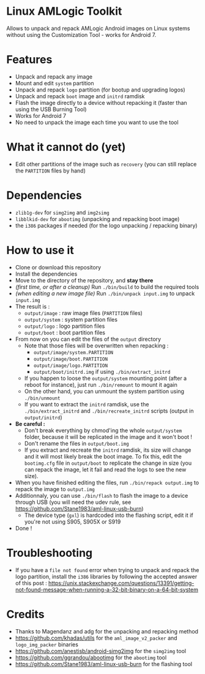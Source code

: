 # Linux AMLogic Toolkit

Allows to unpack and repack AMLogic Android images on Linux systems without using the Customization Tool - works for Android 7.

# Features
* Unpack and repack any image
* Mount and edit `system` partition
* Unpack and repack `logo` partition (for bootup and upgrading logos)
* Unpack and repack `boot` image and `initrd` ramdisk
* Flash the image directly to a device without repacking it (faster than using the USB Burning Tool)
* Works for Android 7
* No need to unpack the image each time you want to use the tool

# What it cannot do (yet)
* Edit other partitions of the image such as `recovery` (you can still replace the `PARTITION` files by hand)

# Dependencies
* `zlib1g-dev` for `simg2img` and `img2simg`
* `libblkid-dev` for `abootimg` (unpacking and repacking boot image)
* the `i386` packages if needed (for the logo unpacking / repacking binary)

# How to use it
* Clone or download this repository
* Install the dependencies
* Move to the directory of the repository, and **stay there**
* *(first time, or after a cleanup)* Run `./bin/build` to build the required tools
* *(when editing a new image file)* Run `./bin/unpack input.img` to unpack `input.img`
* The result is :
    * `output/image` : raw image files (`PARTITION` files)
    * `output/system` : system partition files
    * `output/logo` : logo partition files
    * `output/boot` : boot partition files
* From now on you can edit the files of the `output` directory
    * Note that those files will be overwritten when repacking :
        * `output/image/system.PARTITION`
        * `output/image/boot.PARTITION`
        * `output/image/logo.PARTITION`
        * `output/boot/initrd.img` if using `./bin/extract_initrd`
    * If you happen to loose the `output/system` mounting point (after a reboot for instance), just run `./bin/remount` to mount it again
    * On the other hand, you can unmount the system partition using `./bin/unmount`
    * If you want to extract the `initrd` ramdisk, use the `./bin/extract_initrd` and `./bin/recreate_initrd` scripts (output in `output/initrd`)
* **Be careful :**
    * Don't break everything by chmod'ing the whole `output/system` folder, because it will be replicated in the image and it won't boot !
    * Don't rename the files in `output/boot.img`
    * If you extract and recreate the `initrd` ramdisk, its size will change and it will most likely break the boot image. To fix this, edit the `bootimg.cfg` file in `output/boot` to replicate the change in size (you can repack the image, let it fail and read the logs to see the new size).
* When you have finished editing the files, run `./bin/repack output.img` to repack the image to `output.img`
* Additionnaly, you can use `./bin/flash` to flash the image to a device through USB (you will need the udev rule, see https://github.com/Stane1983/aml-linux-usb-burn)
    * The device type (`gxl`) is hardcoded into the flashing script, edit it if you're not using S905, S905X or S919
* Done !

# Troubleshooting
* If you have a `file not found` error when trying to unpack and repack the logo partition, install the `i386` libraries by following the accepted answer of this post : https://unix.stackexchange.com/questions/13391/getting-not-found-message-when-running-a-32-bit-binary-on-a-64-bit-system

# Credits

* Thanks to Magendanz and adg for the unpacking and repacking method
* https://github.com/khadas/utils for the `aml_image_v2_packer` and `logo_img_packer` binaries
* https://github.com/anestisb/android-simg2img for the `simg2img` tool
* https://github.com/ggrandou/abootimg for the `abootimg` tool
* https://github.com/Stane1983/aml-linux-usb-burn for the flashing tool



